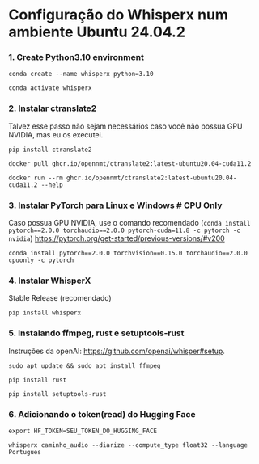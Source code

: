# Configuração do Whisperx num ambiente Ubuntu 24.04.2

### 1. Create Python3.10 environment

```
conda create --name whisperx python=3.10
```

```
conda activate whisperx
```

### 2. Instalar ctranslate2
Talvez esse passo não sejam necessários caso você não possua GPU NVIDIA, mas eu os executei.
```
pip install ctranslate2
```

```
docker pull ghcr.io/opennmt/ctranslate2:latest-ubuntu20.04-cuda11.2
```

```
docker run --rm ghcr.io/opennmt/ctranslate2:latest-ubuntu20.04-cuda11.2 --help
```

### 3. Instalar PyTorch para Linux e Windows # CPU Only
Caso possua GPU NVIDIA, use o comando recomendado 
(```conda install pytorch==2.0.0 torchaudio==2.0.0 pytorch-cuda=11.8 -c pytorch -c nvidia```)
https://pytorch.org/get-started/previous-versions/#v200

```
conda install pytorch==2.0.0 torchvision==0.15.0 torchaudio==2.0.0 cpuonly -c pytorch
```

### 4. Instalar WhisperX

Stable Release (recomendado)

```
pip install whisperx
```

### 5. Instalando ffmpeg, rust e setuptools-rust
Instruções da openAI: https://github.com/openai/whisper#setup.


```
sudo apt update && sudo apt install ffmpeg
```

```
pip install rust
```

```
pip install setuptools-rust
```

### 6. Adicionando o token(read) do Hugging Face

```
export HF_TOKEN=SEU_TOKEN_DO_HUGGING_FACE
```

```
whisperx caminho_audio --diarize --compute_type float32 --language Portugues
```